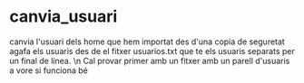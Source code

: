 # canvia_usuari
canvia l'usuari dels home que hem importat des d'una copia de seguretat
agafa els usuaris des de el fitxer usuarios.txt que te els usuaris separats per un final de línea. \n
Cal provar primer amb un fitxer amb un parell d'usuaris a vore si funciona bé
